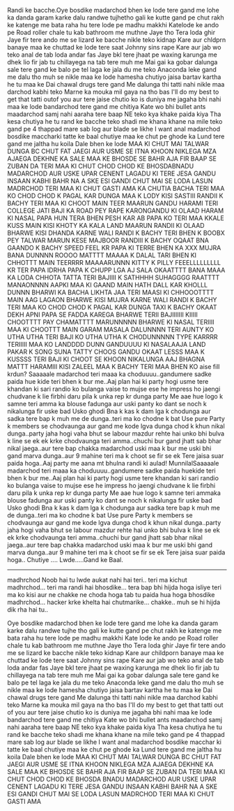 Randi ke bacche.Oye bosdike madarchod bhen ke lode tere gand me lohe ka danda garam karke dalu randwe tujhetho gali ke kutte gand pe chut rakh ke katenge me bata raha hu tere lode pe madhu makkhi Katelode ke ando pe Road roller chale tu kab bathroom me muthne Jaye tho Tera loda ghir Jaye fir tere ando me se lizard ke bacche nikle teko kidnap Kare aur chldprn banaye maa ke chuttad ke lode tere saat Johnny sins rape Kare aur jab wo teko anal de tab loda andar fas Jaye bkl tere jhaat pe waxing karunga me dhek lio fir jab tu chillayega na tab tere muh me Mai gai ka gobar dalunga sale tere gand ke balo pe tel laga ke jala du me teko Anaconda leke gand me dalu tho muh se nikle maa ke lode hamesha chutiyo jaisa bartav kartha he tu maa ke Dai chawal drugs tere gand Me dalunga thi tatti nahi nikle maa darchod kabhi teko Marne ka mouka mil gaya na tho bas I'll do my best to get that tatti outof you aur tere jaise chutio ko is duniya me jagaha bhi nahi maa ke lode bandarchod tere gand me chitiya Kate wo bhi bullet ants maadarchod samj nahi aaraha tere baap NE teko kya khake paida kiya Tha kesa chutiya he tu rand ke bacche teko shadi me khana khane na mile teko gand pe 4 thappad mare sab log aur blade se likhe I want anal madarchod bosdike maccharki tatte ke baal chutiye maa ke chut pe ghode ka Lund tere gand me jaltha hu koila Dale bhen ke lode MAA KI CHUT MAI TALWAR DUNGA BC CHUT FAT JAEGI AUR USME SE ITNA KHOON NIKLEGA MZA AJAEGA DEKHNE KA SALE MAA KE BHOSDE SE BAHR AJA FIR BAAP SE ZUBAN DA TERI MAA KI CHUT CHOD CHOD KE BHOSDABNADU MADARCHOD AUR USKE UPAR CENENT LAGADU KI TERE JESA GANDU INSAAN KABHI BAHR NA A SKE ESI GANDI CHUT MAI SE LODA LASUN MADRCHOD TERI MAA KI CHUT GASTI AMA KA CHUTIA BACHA TERI MAA KO CHOD CHOD K PAGAL KAR DUNGA MAA K LODY KISI SASTIII RANDII K BACHY TERI MAA KI CHOOT MAIN TEER MAARUN GANDU HARAMI TERI COLLEGE JATI BAJI KA ROAD PEY RAPE KARONGANDU KI OLAAD HARAM KI NASAL PAPA HUN TERA BHEN PESH KAR AB PAPA KO TERI MAA KKALE KUSS MAIN KISI KHOTY KA KALA LAND MAARUN RANDII KI OLAAD BHARWE KISI DHANDA KARNE WALI RANDI K BACHY TERI BHEN K BOOBX PEY TALWAR MARUN KESE MAJBOOR RANDIII K BACHY OQAAT BNA GAANDO K BACHY SPEED FEEL KR PAPA KI TERRE BHEN KA XXX MUJRA BANA DUNNNN ROOOO MATTTT MAAAA K DALAL TARI BHEN KI CHHOTTT MAIN TEERRRR MAAAARUNNN KITTY K PILLY FEEELLLLLLLLL KR TER PAPA IDRHA PAPA K CHUPP LGA AJ SALA OKAATTTT BANA MAAA KA LODA CHHOTA TATTA TERI BAJIIII K SATHHHH SUHAGGGG RAATTTT MANAONNNN AAPKI MAA KI GAAND MAIN HATH DALL KAR KHOLLL DUNNN BHARWI KA BACHA LIKHTA JAA TERI MAASI KI CHHOOOTTTT MAIN AAG LAGAON BHARWE KISI MUJRA KARNE WALI RANDI K BACHY TERI MAA KO CHOD CHOD K PAGAL KAR DUNGA TAXI K BACHY OKAAT DEKH APNI PAPA SE FADDA KAREGA BHARWE TERII BAJIIIIIII KIIIII CHOOTTTT PAY CHAMATTTT MARUNNNNN BHARWE KI NASAL TERIIII MAA KI CHOOTTT MAIN GARAM MASALA DALUNNNN TERI AUNTY KO UTHA UTHA TERI BAJI KO UTHA UTHA K CHODUNNNNN TYPE KARRRR TERIIIII MAA KO LANDDDD DUNN GANDUUUU KI NASALAAJA LAND PAKAR K SONG SUNA TATTY CHOOS GANDU OKAAT LESSS MAA K KUSSSS TERI BAJI KI CHOOT SE KHOON NIKALUNGA AAJ BHAGNA MATTT HARAMIII KISI ZALEEL MAA K BACHY TERI MAA BHEN KO aise fill krdun? Saaaaale madarchod teri maaa ka choduuuu..gandumere sadke paida hue kide teri bhen k bur me..Aaj plan hai ki party hogi usme tere khandan ki sari randio ko bulanga vaise to mujse ese he impress ho jaengi chudvane k lie firbhi daru pila k unka rep kr dunga party Me aae hue logo k samne teri amma ka blouse fadunga aur uski panty ko dant se noch k nikalunga fir uske bad Usko ghodi Bna k kas k dam lga k chodunga aur sadka tere bap k muh me de dunga..teri ma ko chodne k bat Use pure Party k members se chodvaunga aur gand me kode lgva dunga chod k khun nikal dunga..party jaha hogi vaha bhut se labour mazdur rehte hai unko bhi bulva k line se ek ek krke chodvaunga teri amma..chuchi bur gand jhatt sab bhar nikal jaega..aur tere bap chakka madarchod uski maa k bur me uski bhi gand marva dunga..aur 9 mahine teri ma k choot se fir se ek Tere jaisa suar paida hoga..Aaj party me aana mt bhulna randi ki aulad! MunnilalSaaaaale madarchod teri maaa ka choduuuu..gandumere sadke paida huekide teri bhen k bur me..Aaj plan hai ki party hogi usme tere khandan ki sari randio ko bulanga vaise to mujse ese he impress ho jaengi chudvane k lie firbhi daru pila k unka rep kr dunga party Me aae hue logo k samne teri ammaka blouse fadunga aur uski panty ko dant se noch k nikalunga fir uske bad Usko ghodi Bna k kas k dam lga k chodunga aur sadka tere bap k muh me de dunga..teri ma ko chodne k bat Use pure Party k members se chodvaunga aur gand me kode lgva dunga chod k khun nikal dunga..party jaha hogi vaha bhut se labour mazdur rehte hai unko bhi bulva k line se ek ek krke chodvaunga teri amma..chuchi bur gand jhatt sab bhar nikal jaega..aur tere bap chakka madarchod uski maa k bur me uski bhi gand marva dunga..aur 9 mahine teri ma k choot se fir se ek Tere jaisa suar paida hoga.. Chutiye .... Lwde.....Gand ke Baal.

---

madhrchod Noob hai tu lwde aukat nahi hai teri.. teri ma kichut madhrchod... teri ma randi hai bhosdike... tera bap bhi hijda hoga isliye teri ma ko kisi aur ne chakke ne choda hoga tab tu paida hua hoga bhosdike madhrchod... hacker krke khelta hai chutmarike... chakke.. muh se hi hijda dik rha hai tu..

Oye bosdike madarchod bhen ke lode tere gand me lohe ka danda garam karke dalu randwe tujhe tho gali ke kutte gand pe chut rakh ke katenge me bata raha hu tere lode pe madhu makkhi Kate lode ke ando pe Road roller chale tu kab bathroom me muthne Jaye tho Tera loda ghir Jaye fir tere ando me se lizard ke bacche nikle teko kidnap Kare aur childporn banaye maa ke chuttad ke lode tere saat Johnny sins rape Kare aur jab wo teko anal de tab loda andar fas Jaye bkl tere jhaat pe waxing karunga me dhek lio fir jab tu chillayega na tab tere muh me Mai gai ka gobar dalunga sale tere gand ke balo pe tel laga ke jala du me teko Anaconda leke gand me dalu tho muh se nikle maa ke lode hamesha chutiyo jaisa bartav kartha he tu maa ke Dai chawal drugs tere gand Me dalunga thi tatti nahi nikle maa darchod kabhi teko Marne ka mouka mil gaya na tho bas I'll do my best to get that tatti out of you aur tere jaise chutio ko is duniya me jagaha bhi nahi maa ke lode bandarchod tere gand me chitiya Kate wo bhi bullet ants maadarchod samj nahi aaraha tere baap NE teko kya khake paida kiya Tha kesa chutiya he tu rand ke bacche teko shadi me khana khane na mile teko gand pe 4 thappad mare sab log aur blade se likhe I want anal madarchod bosdike macchar ki tatte ke baal chutiye maa ke chut pe ghode ka Lund tere gand me jaltha hu koila Dale bhen ke lode MAA KI CHUT MAI TALWAR DUNGA BC CHUT FAT JAEGI AUR USME SE ITNA KHOON NIKLEGA MZA AJAEGA DEKHNE KA SALE MAA KE BHOSDE SE BAHR AJA FIR BAAP SE ZUBAN DA TERI MAA KI CHUT CHOD CHOD KE BHOSDA BNADU MADARCHOD AUR USKE UPAR CENENT LAGADU KI TERE JESA GANDU INSAAN KABHI BAHR NA A SKE ESI GANDI CHUT MAI SE LODA LASUN MADRCHOD TERI MAA KI CHUT GASTI AMA

